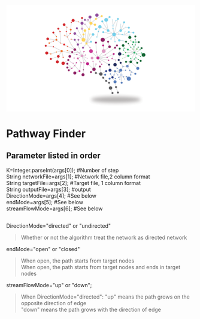![](https://github.com/zhukuixi/CommonTool/blob/master/PathwayFinder/img/connecting-the-dots-sized.gif)
# Pathway Finder

## Parameter listed in order
K=Integer.parseInt(args[0]);      #Number of step        
String networkFile=args[1];       #Network file,2 column format  
String targetFile=args[2];        #Target file, 1 column format  
String outputFile=args[3];		  #output  
DirectionMode=args[4];            #See below  
endMode=args[5];                  #See below  
streamFlowMode=args[6];	          #See below  
		
		
##		
DirectionMode="directed" or "undirected"      
> Whether or not the algorithm treat the network as directed network    

endMode="open" or "closed"    
> When open, the path starts from target nodes  
> When open, the path starts from target nodes and ends in target nodes

streamFlowMode="up" or "down";  
> When DirectionMode="directed":
> "up" means the path grows on the opposite direction of edge    
> "down" means the path grows with the direction of edge  
		
		
